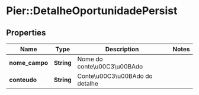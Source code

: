 # Pier::DetalheOportunidadePersist

## Properties
Name | Type | Description | Notes
------------ | ------------- | ------------- | -------------
**nome_campo** | **String** | Nome do conte\u00C3\u00BAdo | 
**conteudo** | **String** | Conte\u00C3\u00BAdo do detalhe | 



